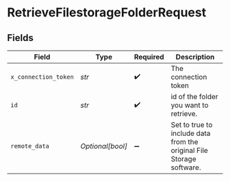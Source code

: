 # RetrieveFilestorageFolderRequest


## Fields

| Field                                                                | Type                                                                 | Required                                                             | Description                                                          |
| -------------------------------------------------------------------- | -------------------------------------------------------------------- | -------------------------------------------------------------------- | -------------------------------------------------------------------- |
| `x_connection_token`                                                 | *str*                                                                | :heavy_check_mark:                                                   | The connection token                                                 |
| `id`                                                                 | *str*                                                                | :heavy_check_mark:                                                   | id of the folder you want to retrieve.                               |
| `remote_data`                                                        | *Optional[bool]*                                                     | :heavy_minus_sign:                                                   | Set to true to include data from the original File Storage software. |